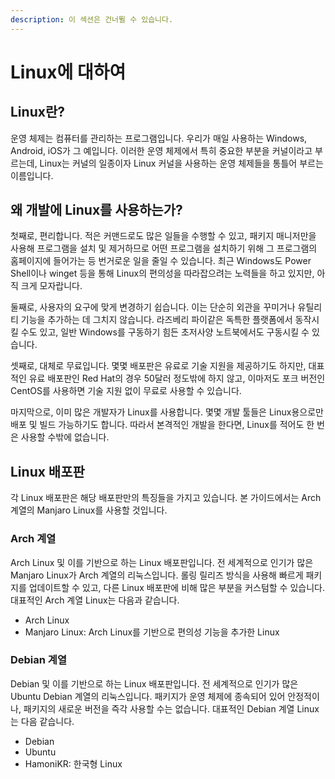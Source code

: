 ```yaml
---
description: 이 섹션은 건너뛸 수 있습니다.
---
```


# Linux에 대하여

## Linux란?

운영 체제는 컴퓨터를 관리하는 프로그램입니다. 우리가 매일 사용하는 Windows, Android, iOS가 그 예입니다. 이러한 운영 체제에서 특히 중요한 부분을 커널이라고 부르는데, Linux는 커널의 일종이자 Linux 커널을 사용하는 운영 체제들을 통틀어 부르는 이름입니다.

## 왜 개발에 Linux를 사용하는가?

첫째로, 편리합니다. 적은 커맨드로도 많은 일들을 수행할 수 있고, 패키지 매니저만을 사용해 프로그램을 설치 및 제거하므로 어떤 프로그램을 설치하기 위해 그 프로그램의 홈페이지에 들어가는 등 번거로운 일을 줄일 수 있습니다. 최근 Windows도 Power Shell이나 winget 등을 통해 Linux의 편의성을 따라잡으려는 노력들을 하고 있지만, 아직 크게 모자랍니다.

둘째로, 사용자의 요구에 맞게 변경하기 쉽습니다. 이는 단순히 외관을 꾸미거나 유틸리티 기능을 추가하는 데 그치지 않습니다. 라즈베리 파이같은 독특한 플랫폼에서 동작시킬 수도 있고, 일반 Windows를 구동하기 힘든 초저사양 노트북에서도 구동시킬 수 있습니다.

셋째로, 대체로 무료입니다. 몇몇 배포판은 유료로 기술 지원을 제공하기도 하지만, 대표적인 유료 배포판인 Red Hat의 경우 50달러 정도밖에 하지 않고, 이마저도 포크 버전인 CentOS를 사용하면 기술 지원 없이 무료로 사용할 수 있습니다.

마지막으로, 이미 많은 개발자가 Linux를 사용합니다. 몇몇 개발 툴들은 Linux용으로만 배포 및 빌드 가능하기도 합니다. 따라서 본격적인 개발을 한다면, Linux를 적어도 한 번은 사용할 수밖에 없습니다.

## Linux 배포판

각 Linux 배포판은 해당 배포판만의 특징들을 가지고 있습니다. 본 가이드에서는 Arch 계열의 Manjaro Linux를 사용할 것입니다.

### Arch 계열

Arch Linux 및 이를 기반으로 하는 Linux 배포판입니다. 전 세계적으로 인기가 많은 Manjaro Linux가 Arch 계열의 리눅스입니다. 롤링 릴리즈 방식을 사용해 빠르게 패키지를 업데이트할 수 있고, 다른 Linux 배포판에 비해 많은 부분을 커스텀할 수 있습니다. 대표적인 Arch 계열 Linux는 다음과 같습니다.

* Arch Linux
* Manjaro Linux: Arch Linux를 기반으로 편의성 기능을 추가한 Linux

### Debian 계열

Debian 및 이를 기반으로 하는 Linux 배포판입니다. 전 세계적으로 인기가 많은 Ubuntu Debian 계열의 리눅스입니다. 패키지가 운영 체제에 종속되어 있어 안정적이나, 패키지의 새로운 버전을 즉각 사용할 수는 없습니다. 대표적인 Debian 계열 Linux는 다음 같습니다.

* Debian
* Ubuntu
* HamoniKR: 한국형 Linux

